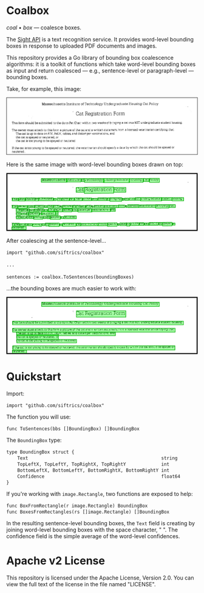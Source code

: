 # Coalbox

_coal_ &bull; _box_ &mdash; coalesce boxes.

The [Sight API](https://siftrics.com/) is a text recognition service. It provides word-level bounding boxes in response to uploaded PDF documents and images.

This repository provides a Go library of bounding box coalescence algorithms: it is a toolkit of functions which take word-level bounding boxes as input and return coalesced &mdash; e.g., sentence-level or paragraph-level &mdash; bounding boxes.

Take, for example, this image:

<p align="center">
    <img src="images/cat.jpg" />
</p>

Here is the same image with word-level bounding boxes drawn on top:

<p align="center">
    <img src="images/cat_words.png" />
</p>

After coalescing at the sentence-level...

```
import "github.com/siftrics/coalbox"

...

sentences := coalbox.ToSentences(boundingBoxes)
```

...the bounding boxes are much easier to work with:


<p align="center">
    <img src="images/cat_sentences.png" />
</p>

# Quickstart

Import:

```
import "github.com/siftrics/coalbox"
```

The function you will use:

```
func ToSentences(bbs []BoundingBox) []BoundingBox
```

The `BoundingBox` type:

```
type BoundingBox struct {
	Text                                                 string
	TopLeftX, TopLeftY, TopRightX, TopRightY             int
	BottomLeftX, BottomLeftY, BottomRightX, BottomRightY int
	Confidence                                           float64
}
```

If you're working with `image.Rectangle`, two functions are exposed to help:

```
func BoxFromRectangle(r image.Rectangle) BoundingBox
func BoxesFromRectangles(rs []image.Rectangle) []BoundingBox
```

In the resulting sentence-level bounding boxes, the `Text` field is creating by joining word-level bounding boxes with the space character, " ". The confidence field is the simple average of the word-level confidences.

# Apache v2 License

This repository is licensed under the Apache License, Version 2.0. You can view the full text of the license in the file named "LICENSE".

